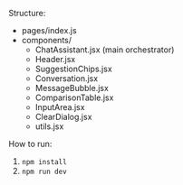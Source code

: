 Structure:
- pages/index.js
- components/
  - ChatAssistant.jsx    (main orchestrator)
  - Header.jsx
  - SuggestionChips.jsx
  - Conversation.jsx
  - MessageBubble.jsx
  - ComparisonTable.jsx
  - InputArea.jsx
  - ClearDialog.jsx
  - utils.jsx

How to run:
1. `npm install`
2. `npm run dev`
